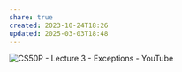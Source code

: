 ```yaml
---
share: true
created: 2023-10-24T18:26
updated: 2025-03-03T18:48
---
```

![CS50P - Lecture 3 - Exceptions - YouTube](https://youtu.be/LW7g1169v7w)
